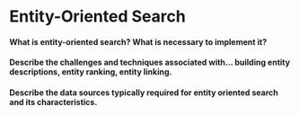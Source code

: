 # Entity-Oriented Search

#### What is entity-oriented search? What is necessary to implement it?


#### Describe the challenges and techniques associated with… building entity descriptions, entity ranking, entity linking.


#### Describe the data sources typically required for entity oriented search and its characteristics.

